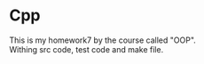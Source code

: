 # Cpp
This is my homework7 by the course called "OOP".  
Withing src code, test code and make file.
